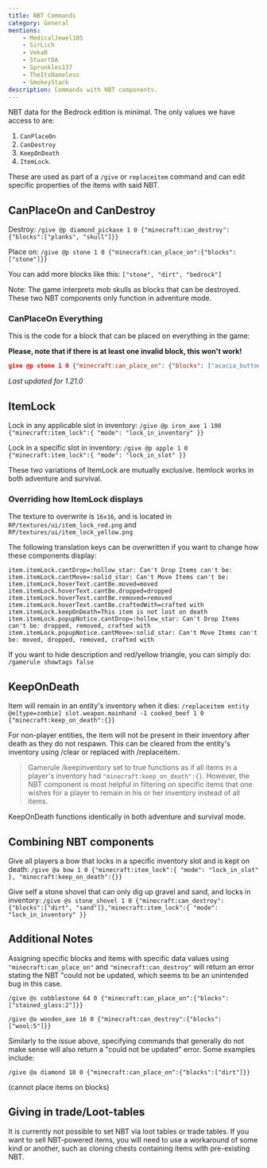 ```yaml
---
title: NBT Commands
category: General
mentions:
    - MedicalJewel105
    - SirLich
    - Veka0
    - StuartDA
    - Sprunkles137
    - TheItsNameless
    - SmokeyStack
description: Commands with NBT components.
---
```


NBT data for the Bedrock edition is minimal. The only values we have access to are:

1. `CanPlaceOn`
2. `CanDestroy`
3. `KeepOnDeath`
4. `ItemLock`.

These are used as part of a `/give` or `replaceitem` command and can edit specific properties of the items with said NBT.

## CanPlaceOn and CanDestroy

Destroy: `/give @p diamond_pickaxe 1 0 {"minecraft:can_destroy":{"blocks":["planks", "skull"]}}`

Place on: `/give @p stone 1 0 {"minecraft:can_place_on":{"blocks":["stone"]}}`

You can add more blocks like this: `["stone", "dirt", "bedrock"]`

Note: The game interprets mob skulls as blocks that can be destroyed. These two NBT components only function in adventure mode.

### CanPlaceOn Everything

This is the code for a block that can be placed on everything in the game:

**Please, note that if there is at least one invalid block, this won't work!**

<!-- page_dumper_start -->
<CodeHeader></CodeHeader>

```json
give @p stone 1 0 {"minecraft:can_place_on": {"blocks": ["acacia_button", "acacia_door", "acacia_double_slab", "acacia_fence", "acacia_fence_gate", "acacia_hanging_sign", "acacia_leaves", "acacia_log", "acacia_pressure_plate", "acacia_sapling", "acacia_slab", "acacia_stairs", "acacia_standing_sign", "acacia_trapdoor", "acacia_wall_sign", "acacia_wood", "activator_rail", "air", "allium", "allow", "amethyst_block", "amethyst_cluster", "ancient_debris", "andesite_stairs", "anvil", "azalea", "azalea_leaves", "azalea_leaves_flowered", "azure_bluet", "bamboo", "bamboo_block", "bamboo_button", "bamboo_door", "bamboo_double_slab", "bamboo_fence", "bamboo_fence_gate", "bamboo_hanging_sign", "bamboo_mosaic", "bamboo_mosaic_double_slab", "bamboo_mosaic_slab", "bamboo_mosaic_stairs", "bamboo_planks", "bamboo_pressure_plate", "bamboo_sapling", "bamboo_slab", "bamboo_stairs", "bamboo_standing_sign", "bamboo_trapdoor", "bamboo_wall_sign", "barrel", "barrier", "basalt", "beacon", "bed", "bedrock", "bee_nest", "beehive", "beetroot", "bell", "big_dripleaf", "birch_button", "birch_door", "birch_double_slab", "birch_fence", "birch_fence_gate", "birch_hanging_sign", "birch_leaves", "birch_log", "birch_pressure_plate", "birch_sapling", "birch_slab", "birch_stairs", "birch_standing_sign", "birch_trapdoor", "birch_wall_sign", "birch_wood", "black_candle", "black_candle_cake", "black_carpet", "black_concrete", "black_concrete_powder", "black_glazed_terracotta", "black_shulker_box", "black_stained_glass", "black_stained_glass_pane", "black_terracotta", "black_wool", "blackstone", "blackstone_double_slab", "blackstone_slab", "blackstone_stairs", "blackstone_wall", "blast_furnace", "blue_candle", "blue_candle_cake", "blue_carpet", "blue_concrete", "blue_concrete_powder", "blue_glazed_terracotta", "blue_ice", "blue_orchid", "blue_shulker_box", "blue_stained_glass", "blue_stained_glass_pane", "blue_terracotta", "blue_wool", "bone_block", "bookshelf", "border_block", "brain_coral", "brain_coral_block", "brain_coral_fan", "brewing_stand", "brick_block", "brick_slab", "brick_stairs", "brown_candle", "brown_candle_cake", "brown_carpet", "brown_concrete", "brown_concrete_powder", "brown_glazed_terracotta", "brown_mushroom", "brown_mushroom_block", "brown_shulker_box", "brown_stained_glass", "brown_stained_glass_pane", "brown_terracotta", "brown_wool", "bubble_column", "bubble_coral", "bubble_coral_block", "bubble_coral_fan", "budding_amethyst", "cactus", "cake", "calcite", "calibrated_sculk_sensor", "camera", "campfire", "candle", "candle_cake", "carpet", "carrots", "cartography_table", "carved_pumpkin", "cauldron", "cave_vines", "cave_vines_body_with_berries", "cave_vines_head_with_berries", "chain", "chain_command_block", "cherry_button", "cherry_door", "cherry_double_slab", "cherry_fence", "cherry_fence_gate", "cherry_hanging_sign", "cherry_leaves", "cherry_log", "cherry_planks", "cherry_pressure_plate", "cherry_sapling", "cherry_slab", "cherry_stairs", "cherry_standing_sign", "cherry_trapdoor", "cherry_wall_sign", "cherry_wood", "chest", "chiseled_bookshelf", "chiseled_copper", "chiseled_deepslate", "chiseled_nether_bricks", "chiseled_polished_blackstone", "chiseled_tuff", "chiseled_tuff_bricks", "chorus_flower", "chorus_plant", "clay", "coal_block", "coal_ore", "cobbled_deepslate", "cobbled_deepslate_double_slab", "cobbled_deepslate_slab", "cobbled_deepslate_stairs", "cobbled_deepslate_wall", "cobblestone", "cobblestone_slab", "cobblestone_wall", "cocoa", "command_block", "composter", "concrete", "concretePowder", "conduit", "copper_block", "copper_bulb", "copper_door", "copper_grate", "copper_ore", "copper_trapdoor", "coral", "coral_block", "coral_fan", "coral_fan_dead", "coral_fan_hang", "coral_fan_hang2", "coral_fan_hang3", "cornflower", "cracked_deepslate_bricks", "cracked_deepslate_tiles", "cracked_nether_bricks", "cracked_polished_blackstone_bricks", "crafter", "crafting_table", "crimson_button", "crimson_door", "crimson_double_slab", "crimson_fence", "crimson_fence_gate", "crimson_fungus", "crimson_hanging_sign", "crimson_hyphae", "crimson_nylium", "crimson_planks", "crimson_pressure_plate", "crimson_roots", "crimson_slab", "crimson_stairs", "crimson_standing_sign", "crimson_stem", "crimson_trapdoor", "crimson_wall_sign", "crying_obsidian", "cut_copper", "cut_copper_slab", "cut_copper_stairs", "cyan_candle", "cyan_candle_cake", "cyan_carpet", "cyan_concrete", "cyan_concrete_powder", "cyan_glazed_terracotta", "cyan_shulker_box", "cyan_stained_glass", "cyan_stained_glass_pane", "cyan_terracotta", "cyan_wool", "dark_oak_button", "dark_oak_door", "dark_oak_double_slab", "dark_oak_fence", "dark_oak_fence_gate", "dark_oak_hanging_sign", "dark_oak_leaves", "dark_oak_log", "dark_oak_pressure_plate", "dark_oak_sapling", "dark_oak_slab", "dark_oak_stairs", "dark_oak_trapdoor", "dark_oak_wood", "dark_prismarine_stairs", "darkoak_standing_sign", "darkoak_wall_sign", "daylight_detector", "daylight_detector_inverted", "dead_brain_coral", "dead_brain_coral_block", "dead_brain_coral_fan", "dead_bubble_coral", "dead_bubble_coral_block", "dead_bubble_coral_fan", "dead_fire_coral", "dead_fire_coral_block", "dead_fire_coral_fan", "dead_horn_coral", "dead_horn_coral_block", "dead_horn_coral_fan", "dead_tube_coral", "dead_tube_coral_block", "dead_tube_coral_fan", "deadbush", "decorated_pot", "deepslate", "deepslate_brick_double_slab", "deepslate_brick_slab", "deepslate_brick_stairs", "deepslate_brick_wall", "deepslate_bricks", "deepslate_coal_ore", "deepslate_copper_ore", "deepslate_diamond_ore", "deepslate_emerald_ore", "deepslate_gold_ore", "deepslate_iron_ore", "deepslate_lapis_ore", "deepslate_redstone_ore", "deepslate_tile_double_slab", "deepslate_tile_slab", "deepslate_tile_stairs", "deepslate_tile_wall", "deepslate_tiles", "deny", "detector_rail", "diamond_block", "diamond_ore", "diorite_stairs", "dirt", "dirt_with_roots", "dispenser", "double_cut_copper_slab", "double_plant", "double_stone_slab", "double_stone_slab2", "double_stone_slab3", "double_stone_slab4", "double_wooden_slab", "dragon_egg", "dried_kelp_block", "dripstone_block", "dropper", "emerald_block", "emerald_ore", "enchanting_table", "end_brick_stairs", "end_bricks", "end_gateway", "end_portal", "end_portal_frame", "end_rod", "end_stone", "ender_chest", "exposed_chiseled_copper", "exposed_copper", "exposed_copper_bulb", "exposed_copper_door", "exposed_copper_grate", "exposed_copper_trapdoor", "exposed_cut_copper", "exposed_cut_copper_slab", "exposed_cut_copper_stairs", "exposed_double_cut_copper_slab", "farmland", "fence", "fence_gate", "fern", "fire", "fire_coral", "fire_coral_block", "fire_coral_fan", "fletching_table", "flower_pot", "flowering_azalea", "flowing_lava", "flowing_water", "frame", "frog_spawn", "frosted_ice", "furnace", "gilded_blackstone", "glass", "glass_pane", "glow_frame", "glow_lichen", "glowingobsidian", "glowstone", "gold_block", "gold_ore", "golden_rail", "granite_stairs", "grass", "grass_path", "gravel", "gray_candle", "gray_candle_cake", "gray_carpet", "gray_concrete", "gray_concrete_powder", "gray_glazed_terracotta", "gray_shulker_box", "gray_stained_glass", "gray_stained_glass_pane", "gray_terracotta", "gray_wool", "green_candle", "green_candle_cake", "green_carpet", "green_concrete", "green_concrete_powder", "green_glazed_terracotta", "green_shulker_box", "green_stained_glass", "green_stained_glass_pane", "green_terracotta", "green_wool", "grindstone", "hanging_roots", "hardened_clay", "hay_block", "heavy_core", "heavy_weighted_pressure_plate", "honey_block", "honeycomb_block", "hopper", "horn_coral", "horn_coral_block", "horn_coral_fan", "ice", "infested_deepslate", "info_update", "info_update2", "invisibleBedrock", "iron_bars", "iron_block", "iron_door", "iron_ore", "iron_trapdoor", "jigsaw", "jukebox", "jungle_button", "jungle_door", "jungle_double_slab", "jungle_fence", "jungle_fence_gate", "jungle_hanging_sign", "jungle_leaves", "jungle_log", "jungle_pressure_plate", "jungle_sapling", "jungle_slab", "jungle_stairs", "jungle_standing_sign", "jungle_trapdoor", "jungle_wall_sign", "jungle_wood", "kelp", "ladder", "lantern", "lapis_block", "lapis_ore", "large_amethyst_bud", "large_fern", "lava", "lava_cauldron", "leaves", "leaves2", "lectern", "lever", "light_block", "light_blue_candle", "light_blue_candle_cake", "light_blue_carpet", "light_blue_concrete", "light_blue_concrete_powder", "light_blue_glazed_terracotta", "light_blue_shulker_box", "light_blue_stained_glass", "light_blue_stained_glass_pane", "light_blue_terracotta", "light_blue_wool", "light_gray_candle", "light_gray_candle_cake", "light_gray_carpet", "light_gray_concrete", "light_gray_concrete_powder", "light_gray_shulker_box", "light_gray_stained_glass", "light_gray_stained_glass_pane", "light_gray_terracotta", "light_gray_wool", "light_weighted_pressure_plate", "lightning_rod", "lilac", "lily_of_the_valley", "lime_candle", "lime_candle_cake", "lime_carpet", "lime_concrete", "lime_concrete_powder", "lime_glazed_terracotta", "lime_shulker_box", "lime_stained_glass", "lime_stained_glass_pane", "lime_terracotta", "lime_wool", "lit_blast_furnace", "lit_deepslate_redstone_ore", "lit_furnace", "lit_pumpkin", "lit_redstone_lamp", "lit_redstone_ore", "lit_smoker", "lodestone", "log", "log2", "loom", "magenta_candle", "magenta_candle_cake", "magenta_carpet", "magenta_concrete", "magenta_concrete_powder", "magenta_glazed_terracotta", "magenta_shulker_box", "magenta_stained_glass", "magenta_stained_glass_pane", "magenta_terracotta", "magenta_wool", "magma", "mangrove_button", "mangrove_door", "mangrove_double_slab", "mangrove_fence", "mangrove_fence_gate", "mangrove_hanging_sign", "mangrove_leaves", "mangrove_log", "mangrove_planks", "mangrove_pressure_plate", "mangrove_propagule", "mangrove_roots", "mangrove_slab", "mangrove_stairs", "mangrove_standing_sign", "mangrove_trapdoor", "mangrove_wall_sign", "mangrove_wood", "medium_amethyst_bud", "melon_block", "melon_stem", "mob_spawner", "monster_egg", "moss_block", "moss_carpet", "mossy_cobblestone", "mossy_cobblestone_stairs", "mossy_stone_brick_stairs", "movingBlock", "mud", "mud_brick_double_slab", "mud_brick_slab", "mud_brick_stairs", "mud_brick_wall", "mud_bricks", "muddy_mangrove_roots", "mycelium", "nether_brick", "nether_brick_fence", "nether_brick_slab", "nether_brick_stairs", "nether_gold_ore", "nether_sprouts", "nether_wart", "nether_wart_block", "netherite_block", "netherrack", "netherreactor", "normal_stone_stairs", "noteblock", "oak_double_slab", "oak_fence", "oak_hanging_sign", "oak_leaves", "oak_log", "oak_sapling", "oak_slab", "oak_stairs", "oak_wood", "observer", "obsidian", "ochre_froglight", "orange_candle", "orange_candle_cake", "orange_carpet", "orange_concrete", "orange_concrete_powder", "orange_glazed_terracotta", "orange_shulker_box", "orange_stained_glass", "orange_stained_glass_pane", "orange_terracotta", "orange_tulip", "orange_wool", "oxeye_daisy", "oxidized_chiseled_copper", "oxidized_copper", "oxidized_copper_bulb", "oxidized_copper_door", "oxidized_copper_grate", "oxidized_copper_trapdoor", "oxidized_cut_copper", "oxidized_cut_copper_slab", "oxidized_cut_copper_stairs", "oxidized_double_cut_copper_slab", "packed_ice", "packed_mud", "pearlescent_froglight", "peony", "petrified_oak_slab", "pink_candle", "pink_candle_cake", "pink_carpet", "pink_concrete", "pink_concrete_powder", "pink_glazed_terracotta", "pink_petals", "pink_shulker_box", "pink_stained_glass", "pink_stained_glass_pane", "pink_terracotta", "pink_tulip", "pink_wool", "piston", "pistonArmCollision", "pitcher_crop", "pitcher_plant", "planks", "podzol", "pointed_dripstone", "polished_andesite_stairs", "polished_basalt", "polished_blackstone", "polished_blackstone_brick_double_slab", "polished_blackstone_brick_slab", "polished_blackstone_brick_stairs", "polished_blackstone_brick_wall", "polished_blackstone_bricks", "polished_blackstone_button", "polished_blackstone_double_slab", "polished_blackstone_pressure_plate", "polished_blackstone_slab", "polished_blackstone_stairs", "polished_blackstone_wall", "polished_deepslate", "polished_deepslate_double_slab", "polished_deepslate_slab", "polished_deepslate_stairs", "polished_deepslate_wall", "polished_diorite_stairs", "polished_granite_stairs", "polished_tuff", "polished_tuff_double_slab", "polished_tuff_slab", "polished_tuff_stairs", "polished_tuff_wall", "poppy", "portal", "potatoes", "powder_snow", "powered_comparator", "powered_repeater", "prismarine", "prismarine_bricks_stairs", "prismarine_stairs", "pumpkin", "pumpkin_stem", "purple_candle", "purple_candle_cake", "purple_carpet", "purple_concrete", "purple_concrete_powder", "purple_glazed_terracotta", "purple_shulker_box", "purple_stained_glass", "purple_stained_glass_pane", "purple_terracotta", "purple_wool", "purpur_block", "purpur_stairs", "quartz_block", "quartz_bricks", "quartz_ore", "quartz_slab", "quartz_stairs", "rail", "raw_copper_block", "raw_gold_block", "raw_iron_block", "red_candle", "red_candle_cake", "red_carpet", "red_concrete", "red_concrete_powder", "red_flower", "red_glazed_terracotta", "red_mushroom", "red_mushroom_block", "red_nether_brick", "red_nether_brick_stairs", "red_sandstone", "red_sandstone_stairs", "red_shulker_box", "red_stained_glass", "red_stained_glass_pane", "red_terracotta", "red_tulip", "red_wool", "redstone_block", "redstone_lamp", "redstone_ore", "redstone_torch", "redstone_wire", "reeds", "reinforced_deepslate", "repeating_command_block", "reserved6", "respawn_anchor", "rose_bush", "sand", "sandstone", "sandstone_slab", "sandstone_stairs", "sapling", "scaffolding", "sculk", "sculk_catalyst", "sculk_sensor", "sculk_shrieker", "sculk_vein", "seaLantern", "sea_pickle", "seagrass", "short_grass", "shroomlight", "shulker_box", "silver_glazed_terracotta", "skull", "slime", "small_amethyst_bud", "small_dripleaf_block", "smithing_table", "smoker", "smooth_basalt", "smooth_quartz_stairs", "smooth_red_sandstone_stairs", "smooth_sandstone_stairs", "smooth_stone", "smooth_stone_slab", "sniffer_egg", "snow", "snow_layer", "soul_campfire", "soul_fire", "soul_lantern", "soul_sand", "soul_soil", "soul_torch", "sponge", "spore_blossom", "spruce_button", "spruce_door", "spruce_double_slab", "spruce_fence", "spruce_fence_gate", "spruce_hanging_sign", "spruce_leaves", "spruce_log", "spruce_pressure_plate", "spruce_sapling", "spruce_slab", "spruce_stairs", "spruce_standing_sign", "spruce_trapdoor", "spruce_wall_sign", "spruce_wood", "stained_glass", "stained_glass_pane", "stained_hardened_clay", "standing_banner", "standing_sign", "stickyPistonArmCollision", "sticky_piston", "stone", "stone_brick_slab", "stone_brick_stairs", "stone_button", "stone_pressure_plate", "stone_slab", "stone_slab2", "stone_slab3", "stone_slab4", "stone_stairs", "stonebrick", "stonecutter", "stonecutter_block", "stripped_acacia_log", "stripped_acacia_wood", "stripped_bamboo_block", "stripped_birch_log", "stripped_birch_wood", "stripped_cherry_log", "stripped_cherry_wood", "stripped_crimson_hyphae", "stripped_crimson_stem", "stripped_dark_oak_log", "stripped_dark_oak_wood", "stripped_jungle_log", "stripped_jungle_wood", "stripped_mangrove_log", "stripped_mangrove_wood", "stripped_oak_log", "stripped_oak_wood", "stripped_spruce_log", "stripped_spruce_wood", "stripped_warped_hyphae", "stripped_warped_stem", "structure_block", "structure_void", "sunflower", "suspicious_gravel", "suspicious_sand", "sweet_berry_bush", "tall_grass", "tallgrass", "target", "tinted_glass", "tnt", "torch", "torchflower", "torchflower_crop", "trapdoor", "trapped_chest", "trial_spawner", "tripWire", "tripwire_hook", "tube_coral", "tube_coral_block", "tube_coral_fan", "tuff", "tuff_brick_double_slab", "tuff_brick_slab", "tuff_brick_stairs", "tuff_brick_wall", "tuff_bricks", "tuff_double_slab", "tuff_slab", "tuff_stairs", "tuff_wall", "turtle_egg", "twisting_vines", "undyed_shulker_box", "unlit_redstone_torch", "unpowered_comparator", "unpowered_repeater", "vault", "verdant_froglight", "vine", "wall_banner", "wall_sign", "warped_button", "warped_door", "warped_double_slab", "warped_fence", "warped_fence_gate", "warped_fungus", "warped_hanging_sign", "warped_hyphae", "warped_nylium", "warped_planks", "warped_pressure_plate", "warped_roots", "warped_slab", "warped_stairs", "warped_standing_sign", "warped_stem", "warped_trapdoor", "warped_wall_sign", "warped_wart_block", "water", "waterlily", "waxed_chiseled_copper", "waxed_copper", "waxed_copper_bulb", "waxed_copper_door", "waxed_copper_grate", "waxed_copper_trapdoor", "waxed_cut_copper", "waxed_cut_copper_slab", "waxed_cut_copper_stairs", "waxed_double_cut_copper_slab", "waxed_exposed_chiseled_copper", "waxed_exposed_copper", "waxed_exposed_copper_bulb", "waxed_exposed_copper_door", "waxed_exposed_copper_grate", "waxed_exposed_copper_trapdoor", "waxed_exposed_cut_copper", "waxed_exposed_cut_copper_slab", "waxed_exposed_cut_copper_stairs", "waxed_exposed_double_cut_copper_slab", "waxed_oxidized_chiseled_copper", "waxed_oxidized_copper", "waxed_oxidized_copper_bulb", "waxed_oxidized_copper_door", "waxed_oxidized_copper_grate", "waxed_oxidized_copper_trapdoor", "waxed_oxidized_cut_copper", "waxed_oxidized_cut_copper_slab", "waxed_oxidized_cut_copper_stairs", "waxed_oxidized_double_cut_copper_slab", "waxed_weathered_chiseled_copper", "waxed_weathered_copper", "waxed_weathered_copper_bulb", "waxed_weathered_copper_door", "waxed_weathered_copper_grate", "waxed_weathered_copper_trapdoor", "waxed_weathered_cut_copper", "waxed_weathered_cut_copper_slab", "waxed_weathered_cut_copper_stairs", "waxed_weathered_double_cut_copper_slab", "weathered_chiseled_copper", "weathered_copper", "weathered_copper_bulb", "weathered_copper_door", "weathered_copper_grate", "weathered_copper_trapdoor", "weathered_cut_copper", "weathered_cut_copper_slab", "weathered_cut_copper_stairs", "weathered_double_cut_copper_slab", "web", "weeping_vines", "wheat", "white_candle", "white_candle_cake", "white_carpet", "white_concrete", "white_concrete_powder", "white_glazed_terracotta", "white_shulker_box", "white_stained_glass", "white_stained_glass_pane", "white_terracotta", "white_tulip", "white_wool", "wither_rose", "wood", "wooden_button", "wooden_door", "wooden_pressure_plate", "wooden_slab", "wool", "yellow_candle", "yellow_candle_cake", "yellow_carpet", "yellow_concrete", "yellow_concrete_powder", "yellow_flower", "yellow_glazed_terracotta", "yellow_shulker_box", "yellow_stained_glass", "yellow_stained_glass_pane", "yellow_terracotta", "yellow_wool"]}}
```

*Last updated for 1.21.0*
<!-- page_dumper_end -->

## ItemLock

Lock in any applicable slot in inventory: `/give @p iron_axe 1 100 {"minecraft:item_lock":{ "mode": "lock_in_inventory" }}`

Lock in a specific slot in inventory: `/give @p apple 1 0 {"minecraft:item_lock":{ "mode": "lock_in_slot" }}`

These two variations of ItemLock are mutually exclusive. Itemlock works in both adventure and survival.

### Overriding how ItemLock displays

The texture to overwrite is `16x16`, and is located in `RP/textures/ui/item_lock_red.png` and `RP/textures/ui/item_lock_yellow.png`

The following translation keys can be overwritten if you want to change how these components display:

```
item.itemLock.cantDrop=:hollow_star: Can't Drop Items can't be:
item.itemLock.cantMove=:solid_star: Can't Move Items can't be:
item.itemLock.hoverText.cantBe.moved=moved
item.itemLock.hoverText.cantBe.dropped=dropped
item.itemLock.hoverText.cantBe.removed=removed
item.itemLock.hoverText.cantBe.craftedWith=crafted with
item.itemLock.keepOnDeath=This item is not lost on death
item.itemLock.popupNotice.cantDrop=:hollow_star: Can't Drop Items can't be: dropped, removed, crafted with
item.itemLock.popupNotice.cantMove=:solid_star: Can't Move Items can't be: moved, dropped, removed, crafted with
```
If you want to hide description and red/yellow triangle, you can simply do:
`/gamerule showtags false`

## KeepOnDeath

Item will remain in an entity's inventory when it dies: `/replaceitem entity @e[type=zombie] slot.weapon.mainhand -1 cooked_beef 1 0 {"minecraft:keep_on_death":{}}`

For non-player entities, the item will not be present in their inventory after death as they do not respawn. This can be cleared from the entity's inventory using /clear or replaced with /replaceitem.
> Gamerule /keepinventory set to true functions as if all items in a player's inventory had `"minecraft:keep_on_death":{}`. However, the NBT component is most helpful in filtering on specific items that one wishes for a player to remain in his or her inventory instead of all items.

KeepOnDeath functions identically in both adventure and survival mode.

## Combining NBT components

Give all players a bow that locks in a specific inventory slot and is kept on death: `/give @a bow 1 0 {"minecraft:item_lock":{ "mode": "lock_in_slot" }, "minecraft:keep_on_death":{}}`

Give self a stone shovel that can only dig up gravel and sand, and locks in inventory: `/give @s stone_shovel 1 0 {"minecraft:can_destroy":{"blocks":["dirt", "sand"]},"minecraft:item_lock":{ "mode": "lock_in_inventory" }}`

## Additional Notes

Assigning specific blocks and items with specific data values using `"minecraft:can_place_on"` and `"minecraft:can_destroy"` will return an error stating the NBT "could not be updated, which seems to be an unintended bug in this case.

`/give @s cobblestone 64 0 {"minecraft:can_place_on":{"blocks":["stained_glass:2"]}}`

`/give @a wooden_axe 16 0 {"minecraft:can_destroy":{"blocks":["wool:5"]}}`

Similarly to the issue above, specifying commands that generally do not make sense will also return a "could not be updated" error. Some examples include:

`/give @a diamond 10 0 {"minecraft:can_place_on":{"blocks":["dirt"]}}`

(cannot place items on blocks)

## Giving in trade/Loot-tables

It is currently not possible to set NBT via loot tables or trade tables. If you want to sell NBT-powered items, you will need to use a workaround of some kind or another, such as cloning chests containing items with pre-existing NBT.

